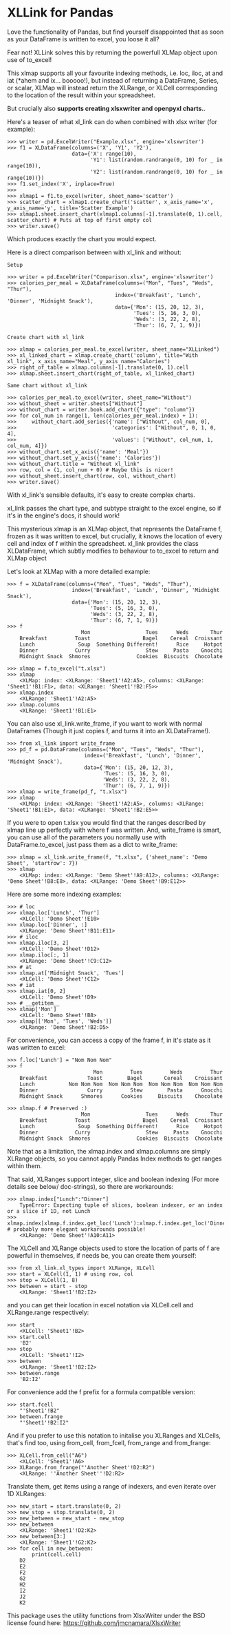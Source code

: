 # XLLink for Pandas

Love the functionality of Pandas, but find yourself disappointed that as soon as your DataFrame is written to excel, you loose it all?

Fear not! XLLink solves this by returning the powerfull XLMap object upon use of to_excel!

This xlmap supports all your favourite indexing methods, i.e. loc, iloc, at and iat (*ahem and ix... booooo!), but instead of returning a DataFrame, Series, or scalar, XLMap will instead return the XLRange, or XLCell corresponding to the location of the result within your spreadsheet.

But crucially also **supports creating xlsxwriter and openpyxl charts.**.

Here's a teaser of what xl_link can do when combined with xlsx writer (for example):

    >>> writer = pd.ExcelWriter("Example.xlsx", engine='xlsxwriter')
    >>> f1 = XLDataFrame(columns=('X', 'Y1', 'Y2'),
                         data={'X': range(10),
                               'Y1': list(random.randrange(0, 10) for _ in range(10)),
                               'Y2': list(random.randrange(0, 10) for _ in range(10))})
    >>> f1.set_index('X', inplace=True)
    >>>
    >>> xlmap1 = f1.to_excel(writer, sheet_name='scatter')
    >>> scatter_chart = xlmap1.create_chart('scatter', x_axis_name='x', y_axis_name='y', title='Scatter Example')
    >>> xlmap1.sheet.insert_chart(xlmap1.columns[-1].translate(0, 1).cell, scatter_chart) # Puts at top of first empty col
    >>> writer.save()

Which produces exactly the chart you would expect.

Here is a direct comparison between with xl_link and without:

    Setup

    >>> writer = pd.ExcelWriter("Comparison.xlsx", engine='xlsxwriter')
    >>> calories_per_meal = XLDataFrame(columns=("Mon", "Tues", "Weds", "Thur"),
                                       index=('Breakfast', 'Lunch', 'Dinner', 'Midnight Snack'),
                                       data={'Mon': (15, 20, 12, 3),
                                             'Tues': (5, 16, 3, 0),
                                             'Weds': (3, 22, 2, 8),
                                             'Thur': (6, 7, 1, 9)})

    Create chart with xl_link

    >>> xlmap = calories_per_meal.to_excel(writer, sheet_name="XLLinked")
    >>> xl_linked_chart = xlmap.create_chart('column', title="With xl_link", x_axis_name="Meal", y_axis_name="Calories")
    >>> right_of_table = xlmap.columns[-1].translate(0, 1).cell
    >>> xlmap.sheet.insert_chart(right_of_table, xl_linked_chart)

    Same chart without xl_link

    >>> calories_per_meal.to_excel(writer, sheet_name="Without")
    >>> without_sheet = writer.sheets["Without"]
    >>> without_chart = writer.book.add_chart({"type": "column"})
    >>> for col_num in range(1, len(calories_per_meal.index) + 1):
    >>>     without_chart.add_series({'name': ["Without", col_num, 0],
    >>>                               'categories': ["Without", 0, 1, 0, 4],
    >>>                               'values': ["Without", col_num, 1, col_num, 4]})
    >>> without_chart.set_x_axis({'name': 'Meal'})
    >>> without_chart.set_y_axis({'name': 'Calories'})
    >>> without_chart.title = "Without xl_link"
    >>> row, col = (1, col_num + 0) # Maybe this is nicer!
    >>> without_sheet.insert_chart(row, col, without_chart)
    >>> writer.save()

With xl_link's sensible defaults, it's easy to create complex charts.

xl_link passes the chart type, and subtype straight to the excel engine, so if it's in the engine's docs, it should work!

This mysterious xlmap is an XLMap object, that represents the DataFrame f, frozen as it was written to excel, but crucially, it knows the location of every cell and index of f within the spreadsheet.
xl_link provides the class XLDataFrame, which subtly modifies to behaviour to to_excel to return and XLMap object

Let's look at XLMap with a more detailed example:

    >>> f = XLDataFrame(columns=("Mon", "Tues", "Weds", "Thur"),
                         index=('Breakfast', 'Lunch', 'Dinner', 'Midnight Snack'),
                         data={'Mon': (15, 20, 12, 3),
                               'Tues': (5, 16, 3, 0),
                               'Weds': (3, 22, 2, 8),
                               'Thur': (6, 7, 1, 9)})
    >>> f
                            Mon                  Tues      Weds       Thur
        Breakfast         Toast                 Bagel    Cereal  Croissant
        Lunch              Soup  Something Different!      Rice     Hotpot
        Dinner            Curry                  Stew     Pasta    Gnocchi
        Midnight Snack  Shmores               Cookies  Biscuits  Chocolate

    >>> xlmap = f.to_excel("t.xlsx")
    >>> xlmap
        <XLMap: index: <XLRange: 'Sheet1'!A2:A5>, columns: <XLRange: 'Sheet1'!B1:F1>, data: <XLRange: 'Sheet1'!B2:F5>>
    >>> xlmap.index
        <XLRange: 'Sheet1'!A2:A5>
    >>> xlmap.columns
        <XLRange: 'Sheet1'!B1:E1>

You can also use xl_link.write_frame, if you want to work with normal DataFrames (Though it just copies f, and turns it into an XLDataFrame!).

    >>> from xl_link import write_frame
    >>> pd_f = pd.DataFrame(columns=("Mon", "Tues", "Weds", "Thur"),
                             index=('Breakfast', 'Lunch', 'Dinner', 'Midnight Snack'),
                             data={'Mon': (15, 20, 12, 3),
                                   'Tues': (5, 16, 3, 0),
                                   'Weds': (3, 22, 2, 8),
                                   'Thur': (6, 7, 1, 9)})
    >>> xlmap = write_frame(pd_f, "t.xlsx")
    >>> xlmap
        <XLMap: index: <XLRange: 'Sheet1'!A2:A5>, columns: <XLRange: 'Sheet1'!B1:E1>, data: <XLRange: 'Sheet1'!B2:E5>>


If you were to open t.xlsx you would find that the ranges described by xlmap line up perfectly with where f was written. And, write_frame is smart, you can use all of the parameters you normally use with DataFrame.to_excel, just pass them as a dict to write_frame:

    >>> xlmap = xl_link.write_frame(f, "t.xlsx", {'sheet_name': 'Demo Sheet', 'startrow': 7})
    >>> xlmap
        <XLMap: index: <XLRange: 'Demo Sheet'!A9:A12>, columns: <XLRange: 'Demo Sheet'!B8:E8>, data: <XLRange: 'Demo Sheet'!B9:E12>>

Here are some more indexing examples:

    >>> # loc
    >>> xlmap.loc['Lunch', 'Thur']
        <XLCell: 'Demo Sheet'!E10>
    >>> xlmap.loc['Dinner', :]
        <XLRange: 'Demo Sheet'!B11:E11>
    >>> # iloc
    >>> xlmap.iloc[3, 2]
        <XLCell: 'Demo Sheet'!D12>
    >>> xlmap.iloc[:, 1]
        <XLRange: 'Demo Sheet'!C9:C12>
    >>> # at
    >>> xlmap.at['Midnight Snack', 'Tues']
        <XLCell: 'Demo Sheet'!C12>
    >>> # iat
    >>> xlmap.iat[0, 2]
        <XLCell: 'Demo Sheet'!D9>
    >>> # __getitem__
    >>> xlmap['Mon']
        <XLCell: 'Demo Sheet'!B8>
    >>> xlmap[['Mon', 'Tues', 'Weds']]
        <XLRange: 'Demo Sheet'!B2:D5>

For convenience, you can access a copy of the frame f, in it's state as it was written to excel:

    >>> f.loc['Lunch'] = "Nom Nom Nom"
    >>> f
                                Mon         Tues         Weds         Thur
        Breakfast             Toast        Bagel       Cereal    Croissant
        Lunch           Nom Nom Nom  Nom Nom Nom  Nom Nom Nom  Nom Nom Nom
        Dinner                Curry         Stew        Pasta      Gnocchi
        Midnight Snack      Shmores      Cookies     Biscuits    Chocolate

    >>> xlmap.f # Preserved :)
                            Mon                  Tues      Weds       Thur
        Breakfast         Toast                 Bagel    Cereal  Croissant
        Lunch              Soup  Something Different!      Rice     Hotpot
        Dinner            Curry                  Stew     Pasta    Gnocchi
        Midnight Snack  Shmores               Cookies  Biscuits  Chocolate


Note that as a limitation, the xlmap.index and xlmap.columns are simply XLRange objects, so you cannot apply Pandas Index methods to get ranges within them.

That said, XLRanges support integer, slice and boolean indexing (For more details see below/ doc-strings), so there are workarounds:

    >>> xlmap.index["Lunch":"Dinner"]
        TypeError: Expecting tuple of slices, boolean indexer, or an index or a slice if 1D, not Lunch
    >>> xlmap.index[xlmap.f.index.get_loc('Lunch'):xlmap.f.index.get_loc('Dinner')] # probably more elegant workarounds possible!
        <XLRange: 'Demo Sheet'!A10:A11>


The XLCell and XLRange objects used to store the location of parts of f are powerful in themselves, if needs be, you can create them yourself:

    >>> from xl_link.xl_types import XLRange, XLCell
    >>> start = XLCell(1, 1) # using row, col
    >>> stop = XLCell(1, 8)
    >>> between = start - stop
        <XLRange: 'Sheet1'!B2:I2>

and you can get their location in excel notation via XLCell.cell and XLRange.range respectively:

    >>> start
        <XLCell: 'Sheet1'!B2>
    >>> start.cell
        'B2'
    >>> stop
        <XLCell: 'Sheet1'!I2>
    >>> between
        <XLRange: 'Sheet1'!B2:I2>
    >>> between.range
        'B2:I2'

For convenience add the f prefix for a formula compatible version:

    >>> start.fcell
        "'Sheet1'!B2"
    >>> between.frange
        "'Sheet1'!B2:I2"

And if you prefer to use this notation to initalise you XLRanges and XLCells, that's find too, using from_cell, from_fcell, from_range and from_frange:

    >>> XLCell.from_cell("A6")
        <XLCell: 'Sheet1'!A6>
    >>> XLRange.from_frange("'Another Sheet'!D2:R2")
        <XLRange: ''Another Sheet''!D2:R2>


Translate them, get items using a range of indexers, and even iterate over 1D XLRanges:

    >>> new_start = start.translate(0, 2)
    >>> new_stop = stop.translate(0, 2)
    >>> new_between = new_start - new_stop
    >>> new_between
        <XLRange: 'Sheet1'!D2:K2>
    >>> new_between[3:]
        <XLRange: 'Sheet1'!G2:K2>
    >>> for cell in new_between:
            print(cell.cell)
        D2
        E2
        F2
        G2
        H2
        I2
        J2
        K2

This package uses the utility functions from XlsxWriter under the BSD license found here: https://github.com/jmcnamara/XlsxWriter

